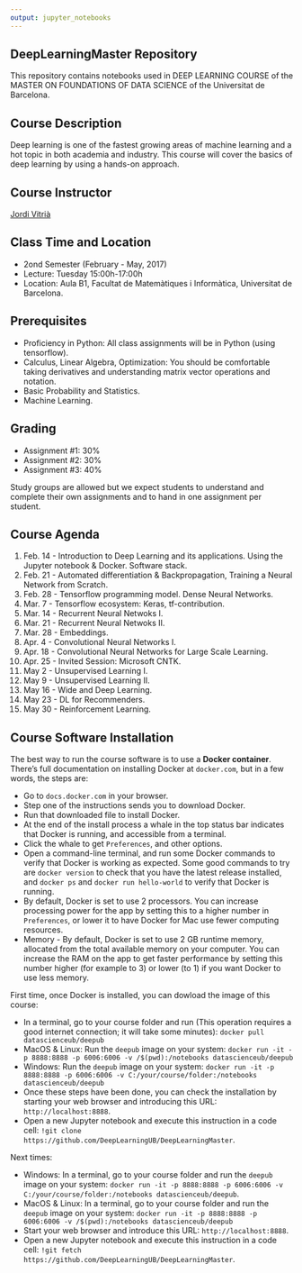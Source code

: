 ```yaml
---
output: jupyter_notebooks
---
```


## DeepLearningMaster Repository

This repository contains notebooks used in DEEP LEARNING COURSE of the MASTER ON FOUNDATIONS OF DATA SCIENCE of the Universitat de Barcelona.

## Course Description

Deep learning is one of the fastest growing areas of machine learning and a hot topic in both academia and industry. This course will cover the basics of deep learning by using a hands-on approach.

## Course Instructor

[Jordi Vitrià](http://www.ub.edu/cvub/jordivitria/)

## Class Time and Location

+ 2ond Semester (February - May, 2017)
+ Lecture: Tuesday 15:00h-17:00h
+ Location: Aula B1, Facultat de Matemàtiques i Informàtica, Universitat de Barcelona.

## Prerequisites

+ Proficiency in Python: All class assignments will be in Python (using tensorflow). 
+ Calculus, Linear Algebra, Optimization: You should be comfortable taking derivatives and understanding matrix vector operations and notation.
+ Basic Probability and Statistics.
+ Machine Learning.

## Grading

+ Assignment #1: 30%
+ Assignment #2: 30%
+ Assignment #3: 40%

Study groups are allowed but we expect students to understand and complete their own assignments and to hand in one assignment per student.

## Course Agenda
<ol type="1">
<li> Feb. 14 - Introduction to Deep Learning and its applications. Using the Jupyter notebook & Docker. Software stack. 
<li>  Feb. 21 - Automated differentiation & Backpropagation, Training a Neural Network from Scratch.                     
<li>  Feb. 28 - Tensorflow programming model. Dense Neural Networks.                                                     
<li>  Mar. 7  - Tensorflow ecosystem: Keras, tf-contribution.                                                            
<li>  Mar. 14 - Recurrent Neural Netwoks I.                                                                              
<li>  Mar. 21 - Recurrent Neural Netwoks II.                                                                             
<li>  Mar. 28 - Embeddings.                                                                                              
<li>  Apr. 4  - Convolutional Neural Networks I.                                                                         
<li>  Apr. 18 - Convolutional Neural Networks for Large Scale Learning.                                                  
<li>  Apr. 25 - Invited Session: Microsoft CNTK.                                                                         
<li>  May 2 - Unsupervised Learning I.                                                                                 
<li>  May 9 - Unsupervised Learning II.                                                                                
<li>  May 16 - Wide and Deep Learning.                                                                                  
<li>  May 23 - DL for Recommenders.                                                                                     
<li>  May 30 - Reinforcement Learning.                                                                                  
</ol>



## Course Software Installation

The best way to run the course software is to use a **Docker container**. There’s full documentation on installing Docker at ``docker.com``, but in a few words, the steps are:

+ Go to ``docs.docker.com`` in your browser.
+ Step one of the instructions sends you to download Docker.
+ Run that downloaded file to install Docker.
+ At the end of the install process a whale in the top status bar indicates that Docker is running, and accessible from a terminal.
+ Click the whale to get ``Preferences``, and other options.
+ Open a command-line terminal, and run some Docker commands to verify that Docker is working as expected.
Some good commands to try are ``docker version`` to check that you have the latest release installed, and ``docker ps`` and ``docker run hello-world`` to verify that Docker is running. 
+ By default, Docker is set to use 2 processors. You can increase processing power for the app by setting this to a higher number in ``Preferences``, or lower it to have Docker for Mac use fewer computing resources.
+ Memory - By default, Docker is set to use 2 GB runtime memory, allocated from the total available memory on your computer. You can increase the RAM on the app to get faster performance by setting this number higher (for example to 3) or lower (to 1) if you want Docker to use less memory.

First time, once Docker is installed, you can dowload the image of this course:

+ In a terminal, go to your course folder and run (This operation requires a good internet connection; it will take some minutes):  ``docker pull datascienceub/deepub``    
+ MacOS & Linux: Run the ``deepub`` image on your system: ``docker run -it -p 8888:8888 -p 6006:6006 -v /$(pwd):/notebooks datascienceub/deepub``
+ Windows: Run the ``deepub`` image on your system: ``docker run -it -p 8888:8888 -p 6006:6006 -v C:/your/course/folder:/notebooks datascienceub/deepub``
+ Once these steps have been done, you can check the installation by starting your web browser and introducing this  URL: ``http://localhost:8888``.
+ Open a new Jupyter notebook and execute this instruction in a code cell: ``!git clone https://github.com/DeepLearningUB/DeepLearningMaster``.

Next times:

+ Windows: In a terminal, go to your course folder and run the ``deepub`` image on your system: ``docker run -it -p 8888:8888 -p 6006:6006 -v C:/your/course/folder:/notebooks datascienceub/deepub``.
+ MacOS & Linux: In a terminal, go to your course folder and run the ``deepub`` image on your system: ``docker run -it -p 8888:8888 -p 6006:6006 -v /$(pwd):/notebooks datascienceub/deepub``
+ Start your web browser and introduce this  URL: ``http://localhost:8888``.
+ Open a new Jupyter notebook and execute this instruction in a code cell: ``!git fetch https://github.com/DeepLearningUB/DeepLearningMaster``.


